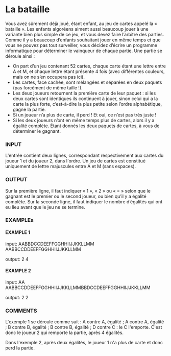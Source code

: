 # La bataille
Vous avez sûrement déjà joué, étant enfant, au jeu de cartes appelé la « bataille ». Les enfants algoréens aiment aussi beaucoup jouer à une variante bien plus simple de ce jeu, et vous devez faire l’arbitre des parties. Comme il y a beaucoup d’enfants souhaitant jouer en même temps et que vous ne pouvez pas tout surveiller, vous décidez d’écrire un programme informatique pour déterminer le vainqueur de chaque partie.
Une partie se déroule ainsi :

* On part d’un jeu contenant 52 cartes, chaque carte étant une lettre entre A et M, et chaque lettre étant présente 4 fois (avec différentes couleurs, mais on ne s’en occupera pas ici).
* Les cartes, face cachée, sont mélangées et séparées en deux paquets (pas forcément de même taille !).
* Les deux joueurs retournent la première carte de leur paquet : si les deux cartes sont identiques ils continuent à jouer, sinon celui qui a la carte la plus forte, c’est-à-dire la plus petite selon l’ordre alphabétique, gagne la partie.
* Si un joueur n’a plus de carte, il perd ! Et oui, ce n’est pas très juste !
* Si les deux joueurs n’ont en même temps plus de cartes, alors il y a égalité complète.
Étant donnés les deux paquets de cartes, à vous de déterminer le gagnant.

### INPUT
L'entrée contient deux lignes, correspondant respectivement aux cartes du joueur 1 et du joueur 2, dans l'ordre. Un jeu de cartes est constitué uniquement de lettre majuscules entre A et M (sans espaces).

### OUTPUT
Sur la première ligne, il faut indiquer « 1 », « 2 » ou « = » selon que le gagnant est le premier ou le second joueur, ou bien qu’il y a égalité complète.
Sur la seconde ligne, il faut indiquer le nombre d’égalités qui ont eu lieu avant que le jeu ne se termine.

### EXAMPLEs
#### EXAMPLE 1
input:
AABBDCCDEEFFGGHHIIJJKKLLMM
AABBCCDDEEFFGGHHIIJJKKLLMM

output:
2
4

#### EXAMPLE 2
input:
AA
AABBCCDDEEFFGGHHIIJJKKLLMMBBDCCDEEFFGGHHIIJJKKLLMM

output:
2
2
 
### COMMENTS
L'exemple 1 se déroule comme suit :
A contre A, égalité ;
A contre A, égalité ;
B contre B, égalité ;
B contre B, égalité ;
D contre C : le C l'emporte.
C'est donc le joueur 2 qui remporte la partie, après 4 égalités.

Dans l'exemple 2, après deux égalités, le joueur 1 n'a plus de carte et donc perd la partie.